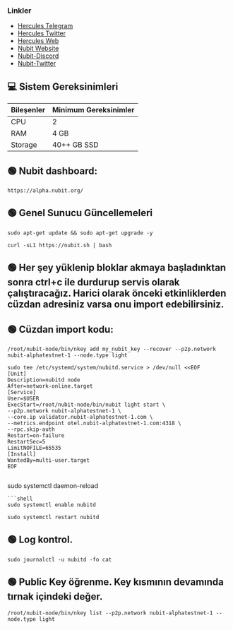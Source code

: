 

### Linkler
 * [Hercules Telegram](https://t.me/HerculesNode)
 * [Hercules Twitter](https://twitter.com/Herculesnode)
 * [Hercules Web](https://herculesnode.com)
 * [Nubit Website](https://alpha.nubit.org/#/)<br>
 * [Nubit-Discord](https://discord.gg/nubit)<br>
 * [Nubit-Twitter](https://x.com/Nubit_org)<br>

## 💻 Sistem Gereksinimleri
| Bileşenler | Minimum Gereksinimler | 
| ------------ | ------------ |
| CPU |	2|
| RAM	| 4 GB |
| Storage	| 40++ GB SSD |

## 🟢 Nubit dashboard:

```shell
https://alpha.nubit.org/
```

## 🟢 Genel Sunucu Güncellemeleri


```shell
sudo apt-get update && sudo apt-get upgrade -y 
```

```shell
curl -sL1 https://nubit.sh | bash
```
## 🟢 Her şey yüklenip bloklar akmaya başladınktan sonra ctrl+c ile durdurup servis olarak çalıştıracağız. Harici olarak önceki etkinliklerden cüzdan adresiniz varsa onu import edebilirsiniz.

## 🟢 Cüzdan import kodu: 
```shell
/root/nubit-node/bin/nkey add my_nubit_key --recover --p2p.network nubit-alphatestnet-1 --node.type light
```
```shell
sudo tee /etc/systemd/system/nubitd.service > /dev/null <<EOF
[Unit]
Description=nubitd node
After=network-online.target
[Service]
User=$USER
ExecStart=/root/nubit-node/bin/nubit light start \
--p2p.network nubit-alphatestnet-1 \
--core.ip validator.nubit-alphatestnet-1.com \
--metrics.endpoint otel.nubit-alphatestnet-1.com:4318 \
--rpc.skip-auth
Restart=on-failure
RestartSec=5
LimitNOFILE=65535
[Install]
WantedBy=multi-user.target
EOF
```
```shell
```
sudo systemctl daemon-reload
```
```shell
sudo systemctl enable nubitd
```
```shell
sudo systemctl restart nubitd
```

## 🟢 Log kontrol.

```shell
sudo journalctl -u nubitd -fo cat
```

## 🟢  Public Key öğrenme. Key kısmının devamında tırnak içindeki değer.

```shell
/root/nubit-node/bin/nkey list --p2p.network nubit-alphatestnet-1 --node.type light
```

